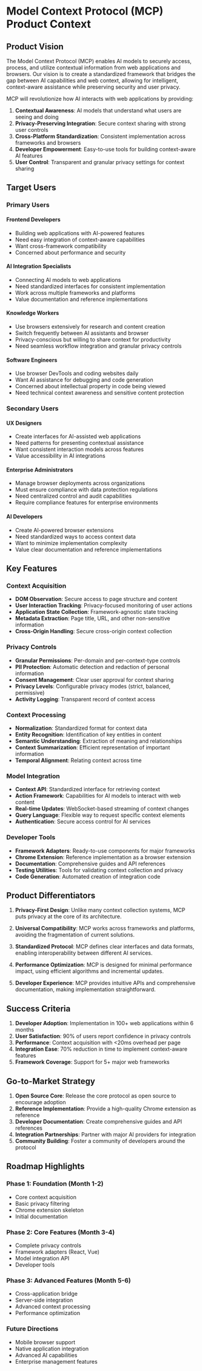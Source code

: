 # Model Context Protocol (MCP) Product Context

## Product Vision

The Model Context Protocol (MCP) enables AI models to securely access, process, and utilize contextual information from web applications and browsers. Our vision is to create a standardized framework that bridges the gap between AI capabilities and web context, allowing for intelligent, context-aware assistance while preserving security and user privacy.

MCP will revolutionize how AI interacts with web applications by providing:

1. **Contextual Awareness**: AI models that understand what users are seeing and doing
2. **Privacy-Preserving Integration**: Secure context sharing with strong user controls
3. **Cross-Platform Standardization**: Consistent implementation across frameworks and browsers
4. **Developer Empowerment**: Easy-to-use tools for building context-aware AI features
5. **User Control**: Transparent and granular privacy settings for context sharing

## Target Users

### Primary Users

#### Frontend Developers

- Building web applications with AI-powered features
- Need easy integration of context-aware capabilities
- Want cross-framework compatibility
- Concerned about performance and security

#### AI Integration Specialists

- Connecting AI models to web applications
- Need standardized interfaces for consistent implementation
- Work across multiple frameworks and platforms
- Value documentation and reference implementations

#### Knowledge Workers

- Use browsers extensively for research and content creation
- Switch frequently between AI assistants and browser
- Privacy-conscious but willing to share context for productivity
- Need seamless workflow integration and granular privacy controls

#### Software Engineers

- Use browser DevTools and coding websites daily
- Want AI assistance for debugging and code generation
- Concerned about intellectual property in code being viewed
- Need technical context awareness and sensitive content protection

### Secondary Users

#### UX Designers

- Create interfaces for AI-assisted web applications
- Need patterns for presenting contextual assistance
- Want consistent interaction models across features
- Value accessibility in AI integrations

#### Enterprise Administrators

- Manage browser deployments across organizations
- Must ensure compliance with data protection regulations
- Need centralized control and audit capabilities
- Require compliance features for enterprise environments

#### AI Developers

- Create AI-powered browser extensions
- Need standardized ways to access context data
- Want to minimize implementation complexity
- Value clear documentation and reference implementations

## Key Features

### Context Acquisition

- **DOM Observation**: Secure access to page structure and content
- **User Interaction Tracking**: Privacy-focused monitoring of user actions
- **Application State Collection**: Framework-agnostic state tracking
- **Metadata Extraction**: Page title, URL, and other non-sensitive information
- **Cross-Origin Handling**: Secure cross-origin context collection

### Privacy Controls

- **Granular Permissions**: Per-domain and per-context-type controls
- **PII Protection**: Automatic detection and redaction of personal information
- **Consent Management**: Clear user approval for context sharing
- **Privacy Levels**: Configurable privacy modes (strict, balanced, permissive)
- **Activity Logging**: Transparent record of context access

### Context Processing

- **Normalization**: Standardized format for context data
- **Entity Recognition**: Identification of key entities in content
- **Semantic Understanding**: Extraction of meaning and relationships
- **Context Summarization**: Efficient representation of important information
- **Temporal Alignment**: Relating context across time

### Model Integration

- **Context API**: Standardized interface for retrieving context
- **Action Framework**: Capabilities for AI models to interact with web content
- **Real-time Updates**: WebSocket-based streaming of context changes
- **Query Language**: Flexible way to request specific context elements
- **Authentication**: Secure access control for AI services

### Developer Tools

- **Framework Adapters**: Ready-to-use components for major frameworks
- **Chrome Extension**: Reference implementation as a browser extension
- **Documentation**: Comprehensive guides and API references
- **Testing Utilities**: Tools for validating context collection and privacy
- **Code Generation**: Automated creation of integration code

## Product Differentiators

1. **Privacy-First Design**: Unlike many context collection systems, MCP puts privacy at the core of its architecture.

2. **Universal Compatibility**: MCP works across frameworks and platforms, avoiding the fragmentation of current solutions.

3. **Standardized Protocol**: MCP defines clear interfaces and data formats, enabling interoperability between different AI services.

4. **Performance Optimization**: MCP is designed for minimal performance impact, using efficient algorithms and incremental updates.

5. **Developer Experience**: MCP provides intuitive APIs and comprehensive documentation, making implementation straightforward.

## Success Criteria

1. **Developer Adoption**: Implementation in 100+ web applications within 6 months
2. **User Satisfaction**: 90% of users report confidence in privacy controls
3. **Performance**: Context acquisition with <20ms overhead per page
4. **Integration Ease**: 70% reduction in time to implement context-aware features
5. **Framework Coverage**: Support for 5+ major web frameworks

## Go-to-Market Strategy

1. **Open Source Core**: Release the core protocol as open source to encourage adoption
2. **Reference Implementation**: Provide a high-quality Chrome extension as reference
3. **Developer Documentation**: Create comprehensive guides and API references
4. **Integration Partnerships**: Partner with major AI providers for integration
5. **Community Building**: Foster a community of developers around the protocol

## Roadmap Highlights

### Phase 1: Foundation (Month 1-2)

- Core context acquisition
- Basic privacy filtering
- Chrome extension skeleton
- Initial documentation

### Phase 2: Core Features (Month 3-4)

- Complete privacy controls
- Framework adapters (React, Vue)
- Model integration API
- Developer tools

### Phase 3: Advanced Features (Month 5-6)

- Cross-application bridge
- Server-side integration
- Advanced context processing
- Performance optimization

### Future Directions

- Mobile browser support
- Native application integration
- Advanced AI capabilities
- Enterprise management features
